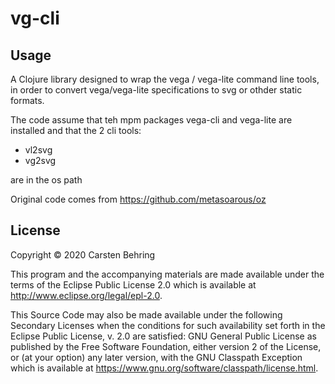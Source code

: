 # vg-cli


## Usage

A Clojure library designed to wrap the vega / vega-lite command line tools,
in order to convert vega/vega-lite specifications to svg or othder static formats.

The code assume that teh mpm packages vega-cli and vega-lite are installed and that the 2 cli tools:
* vl2svg
* vg2svg

are in the os path


Original code comes from https://github.com/metasoarous/oz


## License

Copyright © 2020 Carsten Behring

This program and the accompanying materials are made available under the
terms of the Eclipse Public License 2.0 which is available at
http://www.eclipse.org/legal/epl-2.0.

This Source Code may also be made available under the following Secondary
Licenses when the conditions for such availability set forth in the Eclipse
Public License, v. 2.0 are satisfied: GNU General Public License as published by
the Free Software Foundation, either version 2 of the License, or (at your
option) any later version, with the GNU Classpath Exception which is available
at https://www.gnu.org/software/classpath/license.html.
